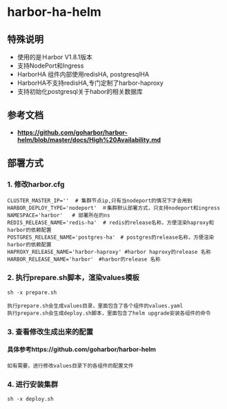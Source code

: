# **harbor-ha-helm**

## 特殊说明
* 使用的是Ｈarbor V1.8.1版本
* 支持NodePort和Ingress
* HarborHA 组件内部使用redisHA, postgresqlHA
* HarborHA不支持redisHA,专门定制了harbor-haproxy
* 支持初始化postgresql关于habor的相关数据库

## 参考文档
* **https://github.com/goharbor/harbor-helm/blob/master/docs/High%20Availability.md**


## 部署方式
### 1. 修改harbor.cfg
```
CLUSTER_MASTER_IP=''  # 集群节点ip,只有当nodeport的情况下才会用到
HARBOR_DEPLOY_TYPE='nodeport'　＃集群默认部署方式，只支持nodeport和ingress
NAMESPACE='harbor'   # 部署所在的ns
REDIS_RELEASE_NAME='redis-ha'  # redis的release名称，方便渲染haproxy和harbor的依赖配置
POSTGRES_RELEASE_NAME='postgres-ha'　# postgres的release名称，方便渲染harbor的依赖配置
HAPROXY_RELEASE_NAME='harbor-haproxy' #harbor haproxy的release 名称
HARBOR_RELEASE_NAME='harbor'　#harbor的release 名称
```

### 2. 执行prepare.sh脚本，渲染values模板
```
sh -x prepare.sh
```

```
执行prepare.sh会生成values目录，里面包含了各个组件的values.yaml  
执行prepare.sh会生成deploy.sh脚本，里面包含了helm upgrade安装各组件的命令
```

### 3. 查看修改生成出来的配置
#### **具体参考https://github.com/goharbor/harbor-helm**
```
如有需要，进行修改values目录下的各组件的配置文件
```

### 4. 进行安装集群
```
sh -x deploy.sh
```